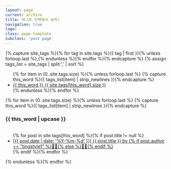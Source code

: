 ```yaml
---
layout: page
current: archive
title: 태그로 선택해서 보자!
navigation: true
logo: 
class: page-template
subclass: 'post page'
---
```


<div id="post-index" class="well article">
{% capture site_tags %}{% for tag in site.tags %}{{ tag | first }}{% unless forloop.last %},{% endunless %}{% endfor %}{% endcapture %}
{% assign tags_list = site_tags | split:',' | sort %}

<ul class="entry-meta inline-list">
  {% for item in (0..site.tags.size) %}{% unless forloop.last %}
    {% capture this_word %}{{ tags_list[item] | strip_newlines }}{% endcapture %}
  	<li><a href="#{{ this_word }}" class="tag"><span class="term alltags">{{ this_word }}</span> <span class="count alltags">{{ site.tags[this_word].size }}</span></a></li>
  {% endunless %}{% endfor %}
</ul>

{% for item in (0..site.tags.size) %}{% unless forloop.last %}
  {% capture this_word %}{{ tags_list[item] | strip_newlines }}{% endcapture %}
	<article>
	<!--각 태그명-->
	<h3 id="{{ this_word }}" class="tag">{{ this_word | upcase }}</h3>
        <!--태그별 글 리스트-->
        <ul>	        
            {% for post in site.tags[this_word] %}{% if post.title != null %}
              <!--각 글 li 시작-->  
              <li class="entry-title">
                <a href="{{ post.url }}" target="_self" title="{{ post.title }}">
                [{{ post.date | date: '%Y-%m-%d' }}] {{ post.title }} by {% if post.author == "tingstyle1" %}🧑🏻{% else %}👧🏻{% endif %}
                </a>
            </li>
            {% endif %}{% endfor %}
        </ul>
	</article><!-- /.hentry -->
{% endunless %}{% endfor %}
</div>